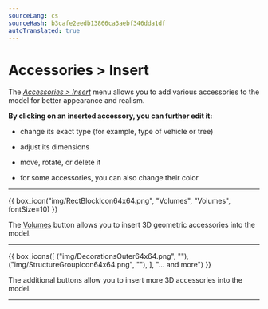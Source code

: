```yaml
---
sourceLang: cs
sourceHash: b3cafe2eedb13866ca3aebf346dda1df
autoTranslated: true
---
```


# Accessories &gt; Insert

<p>
The <u><i>Accessories &gt; Insert</i></u> menu allows you to add various accessories to the model for better appearance and realism.</p>

<p>
<b>By clicking on an inserted accessory, you can further edit it:</b></p>

<ul>
  <li><p>change its exact type (for example, type of vehicle or tree)</p></li>
  <li><p>adjust its dimensions</p></li>
  <li><p>move, rotate, or delete it</p></li>
  <li><p>for some accessories, you can also change their color</p></li>
</ul>

<hr class="main">
    
{{ box_icon("img/RectBlockIcon64x64.png", "Volumes", "Volumes", fontSize=10) }}

<p>The <u>Volumes</u> button allows you to insert 3D geometric accessories into the model.</p>

<hr class="main">

{{ box_icons([
  ("img/DecorationsOuter64x64.png", ""),
  ("img/StructureGroupIcon64x64.png", ""),
], "... and more") }}

<p>The additional buttons allow you to insert more 3D accessories into the model.</p>

<hr class="main">

<!--{{ box_icon("img/MainInsert64x64.png", "Insert", "Insert", fontSize=10) }}

<p>The <u>Insert</u> button allows you to insert selected accessories into the model.</p>

<hr class="main">

<!--{{ box_icon("img/TapeMeasureIcon64x64.png", "Measure", "Measure") }}

<p>The <u>Measure</u> button allows you to check the dimensions of the model.</p>

<hr class="main">

<!-- product: HiStruct Building Configurator -->